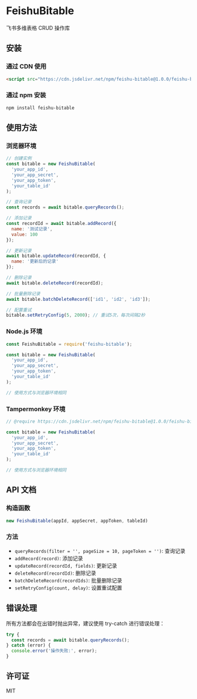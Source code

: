 # FeishuBitable

飞书多维表格 CRUD 操作库

## 安装

### 通过 CDN 使用

```html
<script src="https://cdn.jsdelivr.net/npm/feishu-bitable@1.0.0/feishu-bitable.min.js"></script>
```

### 通过 npm 安装

```bash
npm install feishu-bitable
```

## 使用方法

### 浏览器环境

```javascript
// 创建实例
const bitable = new FeishuBitable(
  'your_app_id',
  'your_app_secret',
  'your_app_token',
  'your_table_id'
);

// 查询记录
const records = await bitable.queryRecords();

// 添加记录
const recordId = await bitable.addRecord({
  name: '测试记录',
  value: 100
});

// 更新记录
await bitable.updateRecord(recordId, {
  name: '更新后的记录'
});

// 删除记录
await bitable.deleteRecord(recordId);

// 批量删除记录
await bitable.batchDeleteRecord(['id1', 'id2', 'id3']);

// 配置重试
bitable.setRetryConfig(5, 2000); // 重试5次，每次间隔2秒
```

### Node.js 环境

```javascript
const FeishuBitable = require('feishu-bitable');

const bitable = new FeishuBitable(
  'your_app_id',
  'your_app_secret',
  'your_app_token',
  'your_table_id'
);

// 使用方式与浏览器环境相同
```

### Tampermonkey 环境

```javascript
// @require https://cdn.jsdelivr.net/npm/feishu-bitable@1.0.0/feishu-bitable.min.js

const bitable = new FeishuBitable(
  'your_app_id',
  'your_app_secret',
  'your_app_token',
  'your_table_id'
);

// 使用方式与浏览器环境相同
```

## API 文档

### 构造函数

```javascript
new FeishuBitable(appId, appSecret, appToken, tableId)
```

### 方法

- `queryRecords(filter = '', pageSize = 10, pageToken = '')`: 查询记录
- `addRecord(record)`: 添加记录
- `updateRecord(recordId, fields)`: 更新记录
- `deleteRecord(recordId)`: 删除记录
- `batchDeleteRecord(recordIds)`: 批量删除记录
- `setRetryConfig(count, delay)`: 设置重试配置

## 错误处理

所有方法都会在出错时抛出异常，建议使用 try-catch 进行错误处理：

```javascript
try {
  const records = await bitable.queryRecords();
} catch (error) {
  console.error('操作失败:', error);
}
```

## 许可证

MIT
